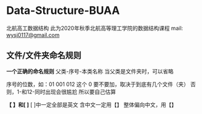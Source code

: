 # Data-Structure-BUAA

北航高工数据结构
此为2020年秋季北航高等理工学院的数据结构课程
mail: wysj0117@gmail.com

## 文件/文件夹命名规则

**一个正确的命名规则**
父类-序号-本类名称
当父类是文件夹时，可以省略

序号的位数，如：01 001 012
这个 0 要不要加，取决于到底有几个文件（夹）
否则，1-和12-同时出现会很尴尬
所以要自己估算

**【 】和[ ]**
[ ]中一定全部是英文
含中文一定用【】
整体偏向中文，用【】